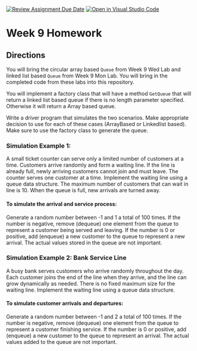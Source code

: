 [![Review Assignment Due Date](https://classroom.github.com/assets/deadline-readme-button-22041afd0340ce965d47ae6ef1cefeee28c7c493a6346c4f15d667ab976d596c.svg)](https://classroom.github.com/a/VA6FTQIx)
[![Open in Visual Studio Code](https://classroom.github.com/assets/open-in-vscode-2e0aaae1b6195c2367325f4f02e2d04e9abb55f0b24a779b69b11b9e10269abc.svg)](https://classroom.github.com/online_ide?assignment_repo_id=21219469&assignment_repo_type=AssignmentRepo)
# Week 9 Homework

## Directions

You will bring the circular array based `Queue` from Week 9 Wed Lab and linked list based `Queue` from Week 9 Mon Lab. You will bring in the completed code from these labs into this repository.

You will implement a factory class that will have a method `GetQueue` that will return a linked list based queue if there is no length parameter specified. Otherwise it will return a Array based queue.

Write a driver program that simulates the two scenarios. Make appropriate decision to use for each of these cases (ArrayBased or Linkedlist based). Make sure to use the factory class to generate the queue.

### Simulation Example 1:

A small ticket counter can serve only a limited number of customers at a time. Customers arrive randomly and form a waiting line. If the line is already full, newly arriving customers cannot join and must leave. The counter serves one customer at a time. Implement the waiting line using a queue data structure. The maximum number of customers that can wait in line is 10. When the queue is full, new arrivals are turned away.

#### To simulate the arrival and service process:

Generate a random number between -1 and 1 a total of 100 times. If the number is negative, remove (dequeue) one element from the queue to represent a customer being served and leaving. If the number is 0 or positive, add (enqueue) a new customer to the queue to represent a new arrival. The actual values stored in the queue are not important.

### Simulation Example 2: Bank Service Line

A busy bank serves customers who arrive randomly throughout the day. Each customer joins the end of the line when they arrive, and the line can grow dynamically as needed. There is no fixed maximum size for the waiting line. Implement the waiting line using a queue data structure.

#### To simulate customer arrivals and departures:

Generate a random number between -1 and 2 a total of 100 times. If the number is negative, remove (dequeue) one element from the queue to represent a customer finishing service. If the number is 0 or positive, add (enqueue) a new customer to the queue to represent an arrival. The actual values added to the queue are not important. 


